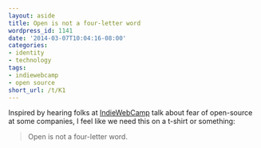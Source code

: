```yaml
---
layout: aside
title: Open is not a four-letter word
wordpress_id: 1141
date: '2014-03-07T10:04:16-08:00'
categories:
- identity
- technology
tags:
- indiewebcamp
- open source
short_url: /t/K1
---
```

Inspired by hearing folks at [IndieWebCamp](http://indiewebcamp.com/) talk about fear of open-source at some companies,
I feel like we need this on a t-shirt or something:

> Open is not a four-letter word.
